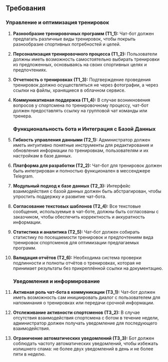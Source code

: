 ## Требования

### Управление и оптимизация тренировок

1. **Разнообразие тренировочных программ (Т1_1):** Чат-бот должен предлагать различные виды тренировок, чтобы покрыть разнообразие спортивных потребностей и целей.  
2. **Персонализация тренировочного процесса (Т1_2):** Пользователи должны иметь возможность самостоятельно выбирать тренировки из предложенных, основываясь на своих спортивных целях и предпочтениях.  
3. **Отчетность о тренировках (Т1_3):** Подтверждение проведения тренировок должно осуществляться не через фотографии, а через ссылки на файлы, хранящиеся в облачном сервисе.  
4. **Коммуникативная поддержка (Т1_4):** В случае возникновения вопросов у спортсмена по тренировочному процессу, чат-бот должен предоставлять ссылку на групповой чат команды или тренера.
   
   ### Функциональность бота и Интеграция с Базой Данных
5. **Гибкость управления данными (Т2_1):** Администратор должен иметь интуитивно понятные инструменты для редактирования и обновления информации по тренировкам, пользователям и их настройкам в базе данных.
6. **Платформа для разработки (Т2_2):** Чат-бот для тренировок должен быть интегрирован и полностью функционален в мессенджере Telegram.
7. **Модульный подход к базе данных (Т2_3):** Интерфейс взаимодействия с базой данных должен быть абстрагирован, чтобы упростить поддержку и развитие чат-бота.
8. **Согласование текстовых шаблонов (Т2_4):** Все текстовые сообщения, используемые в чат-боте, должны быть согласованы с заказчиком, чтобы обеспечить корректность и аккуратность информации.
9. **Статистика и аналитика (Т2_5):** Чат-бот должен собирать статистику по посещаемости тренировок и предпочтениям вида тренировок спортсменов для оптимизации предлагаемых программ.
10. **Валидация отчётов (Т2_6):** Необходима система проверки подлинности и полноты отчётов о тренировках, которая не принимает результаты без прикреплённой ссылки на документацию.
    
    ### Уведомления и информирование
11. **Активная роль чат-бота в коммуникации (Т3_1):** Чат-бот должен иметь возможность сам инициировать диалог с пользователем для напоминания о тренировках или передачи срочной информации.
12. **Отслеживание активности спортсменов (Т3_2):** В случае отсутствия взаимодействия спортсмена с ботом в течение недели, администратор должен получать уведомление для последующего взаимодействия.
13. **Ограничение автоматических уведомлений (Т3_3):** Бот должен соблюдать частоту автоматических уведомлений, чтобы избежать излишнего спама: не более двух уведомлений в день и не более пяти в неделю.